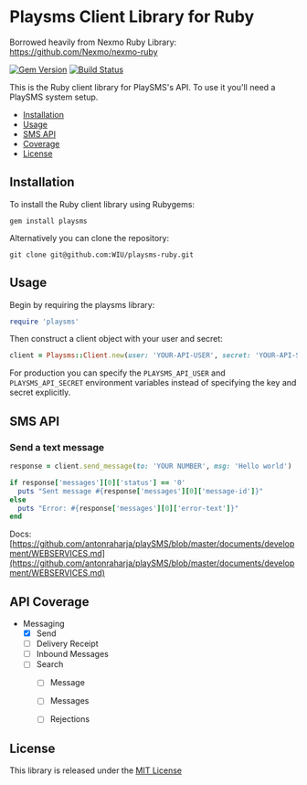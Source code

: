 Playsms Client Library for Ruby
=============================

Borrowed heavily from Nexmo Ruby Library: https://github.com/Nexmo/nexmo-ruby

[![Gem Version](https://badge.fury.io/rb/playsms.svg)](https://badge.fury.io/rb/playsms) [![Build Status](https://api.travis-ci.org/Playsms/playsms-ruby.svg?branch=master)](https://travis-ci.org/Playsms/playsms-ruby)

This is the Ruby client library for PlaySMS's API. To use it you'll
need a PlaySMS system setup.

* [Installation](#installation)
* [Usage](#usage)
* [SMS API](#sms-api)
* [Coverage](#api-coverage)
* [License](#license)


Installation
------------

To install the Ruby client library using Rubygems:

    gem install playsms

Alternatively you can clone the repository:

    git clone git@github.com:WIU/playsms-ruby.git


Usage
-----

Begin by requiring the playsms library:

```ruby
require 'playsms'
```

Then construct a client object with your user and secret:

```ruby
client = Playsms::Client.new(user: 'YOUR-API-USER', secret: 'YOUR-API-SECRET')
```

For production you can specify the `PLAYSMS_API_USER` and `PLAYSMS_API_SECRET`
environment variables instead of specifying the key and secret explicitly.

## SMS API

### Send a text message

```ruby
response = client.send_message(to: 'YOUR NUMBER', msg: 'Hello world')

if response['messages'][0]['status'] == '0'
  puts "Sent message #{response['messages'][0]['message-id']}"
else
  puts "Error: #{response['messages'][0]['error-text']}"
end
```

Docs: [https://github.com/antonraharja/playSMS/blob/master/documents/development/WEBSERVICES.md](https://github.com/antonraharja/playSMS/blob/master/documents/development/WEBSERVICES.md)

API Coverage
------------

* Messaging
    * [X] Send
    * [ ] Delivery Receipt
    * [ ] Inbound Messages
    * [ ] Search
        * [ ] Message
        * [ ] Messages
        * [ ] Rejections


License
-------

This library is released under the [MIT License][license]

[license]: LICENSE.txt
